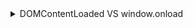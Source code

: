 <details>
  <summary>DOMContentLoaded VS window.onload</summary>

#### DOMContentLoaded 이벤트

- 발생 시점: HTML 문서가 완전히 로드되고, DOM 트리가 완성된 상태에서 발생한다. 즉, HTML의 구조와 요소가 모두 준비된 시점이다. 외부 리소스(이미지, 스타일시트 등)가 로드되지 않았더라도 DOM은 준비된 상태이다.
- 특징:이 시점에서 DOM 요소에 접근하거나 초기화 작업을 할 수 있다. 외부 리소스의 로딩 여부와는 관계없이 문서의 구조만 준비되면 된다.
페이지가 빠르게 반응할 수 있도록, 외부 리소스의 로드를 기다리지 않고 DOM이 준비되면 즉시 실행된다.


- 사용 예: 페이지의 HTML 구조를 기반으로 초기화 작업을 수행하거나, DOM 요소에 이벤트 리스너를 추가하는 등의 작업에 적합하다.
```javascript
코드 복사
document.addEventListener('DOMContentLoaded', () => {
  console.log('DOM fully loaded and parsed');
  // 이 시점에서 DOM 요소에 접근하거나 초기화할 수 있다.
});
```

#### window.onload 이벤트 

- 발생 시점: 문서와 모든 외부 리소스(이미지, 스타일시트, 프레임 등)가 모두 로드된 후에 발생한다. 즉, 문서와 관련된 모든 리소스가 준비된 상태에서 발생한다.
- 특징:모든 외부 리소스가 로드된 후에 실행되므로, 페이지의 최종 상태를 확인하거나 모든 리소스가 준비된 후의 작업을 수행할 수 있다.
문서와 모든 외부 리소스의 로드가 완료된 후에 작업을 수행하는 데 적합하다.
- 사용 예:이미지나 외부 스타일시트가 모두 로드된 후에 작업을 수행하거나, 최종 페이지 상태에 대한 작업이 필요할 때 사용된다.
```javascript
코드 복사
window.addEventListener('load', () => {
  console.log('All resources including images are loaded');
  // 이 시점에서 모든 리소스가 로드된 후 작업을 수행할 수 있다.
});
```


- DOMContentLoaded:
1. 문서의 DOM이 완전히 로드된 시점에 발생한다.
2. 외부 리소스의 로딩 여부와는 관계없이 DOM에 접근할 수 있다.
3. DOM 초기화와 구조 조작에 적합하다.
4. 즉, 데이터가 페이지의 초기화와 관련이 없는 경우: 예를 들어, 페이지 렌더링에 직접적인 영향을 미치지 않는 데이터를 가져올 때와 빠른 반응이 필요한 경우: 페이지가 사용자와 상호작용할 준비가 빨리 되어야 하는 경우.
- window.onload:
1. 문서와 모든 외부 리소스가 로드된 시점에 발생한다.
2. 페이지의 모든 리소스가 준비된 상태를 확인할 수 있다.
3. 모든 리소스가 필요할 때 작업을 수행하는 데 적합하다.
4. 즉, 데이터 로딩이 외부 리소스와 관련이 있는 경우: 예를 들어, 페이지의 모든 리소스가 준비된 후에 데이터를 가져와야 하는 경우 또는 최종 페이지 상태를 고려해야 하는 경우: 모든 외부 리소스가 완전히 로드된 상태에서 작업을 수행해야 하는 경우.

_외부 리소스는 웹 페이지에서 직접적으로 로드되는 모든 파일과 자원( 이미지, css, js파일, 웹폰트 etc)_


</details>